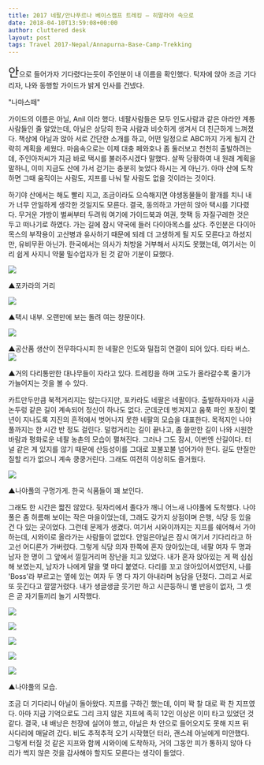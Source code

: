 ```yaml
---
title: 2017 네팔/안나푸르나 베이스캠프 트레킹 – 히말라야 속으로
date: 2018-04-10T13:59:08+00:00
author: cluttered desk
layout: post
tags: Travel 2017-Nepal/Annapurna-Base-Camp-Trekking
---
```


<span style="font-size:24px;">안</span>으로 들어가자 기다렸다는듯이 주인분이 내 이름을 확인했다.  탁자에 앉아 조금 기다리자, 나와 동행할 가이드가 밝게 인사를 건넸다. 

"나마스떼" 

가이드의 이름은 아닐, Anil 이라 했다. 네팔사람들은 모두 인도사람과 같은 아라얀 계통 사람들인 줄 알았는데, 아닐은 상당히 한국 사람과 비슷하게 생겨서 더 친근하게 느껴졌다. 책상에 아닐과 앉아 서로 간단한 소개를 하고, 어떤 일정으로 ABC까지 가게 될지 간략히 계획을 세웠다. 마음속으로는 이제 대충 페와호나 좀 둘러보고 천천히 출발하려는데, 주인아저씨가 지금 바로 택시를 불러주시겠다 말했다. 살짝 당황하여 내 원래 계획을 말하니, 이미 지금도 산에 가서 걷기는 충분히 늦었다 하시는 게 아닌가. 아마 산에 도착하면 그때 움직이는 사람도, 지프를 나눠 탈 사람도 없을 것이라는 것이다. 

하기야 산에서는 해도 빨리 지고, 조금이라도 으슥해지면 야생동물들이 활개를 치니 내가 너무 안일하게 생각한 것일지도 모른다. 결국, 동의하고 가만히 앉아 택시를 기다렸다. 무거운 가방이 벌써부터 두려워 여기에 가이드북과 여권, 핫팩 등 자질구레한 것은 두고 떠나기로 하였다. 가는 길에 잠시 약국에 들러 다이아목스를 샀다. 주인분은 다이아목스의 부작용이 고산병과 유사하기 때문에 되레 더 고생하게 될 지도 모른다고 하셨지만, 유비무환 아닌가. 한국에서는 의사가 처방을 거부해서 사지도 못했는데, 여기서는 이리 쉽게 사지니 약물 밀수업자가 된 것 같아 기분이 묘했다.

![](https://farm1.staticflickr.com/810/40750201654_78b95bae48_k.jpg)

▲포카라의 거리

![](https://farm1.staticflickr.com/811/40750201424_75a57ba5c0_k.jpg)

▲택시 내부. 오랜만에 보는 돌려 여는 창문이다.

![](https://farm1.staticflickr.com/881/40750201134_55729af0ad_k.jpg)

▲공산품 생산이 전무하다시피 한 네팔은 인도와 밀접히 연결이 되어 있다. 타타 버스.![](https://farm1.staticflickr.com/787/40750200844_81483f9086_k.jpg)

▲거의 다리통만한 대나무들이 자라고 있다. 트레킹을 하며 고도가 올라갈수록 줄기가 가늘어지는 것을 볼 수 있다. 

카트만두만큼 북적거리지는 않는다지만, 포카라도 네팔은 네팔이다. 출발하자마자 시골 논두렁 같은 길이 계속되어 정신이 하나도 없다. 군데군데 벗겨지고 움푹 파인 포장이 몇 년이 지나도록 지진의 흔적에서 벗어나지 못한 네팔의 모습을 대표한다. 목적지인 나야풀까지는 한 시간 반 정도 걸린다. 덜컹거리는 길이 끝나고, 좀 쓸만한 길이 나와 시원한 바람과 평화로운 네팔 농촌의 모습이 펼쳐진다. 그러나 그도 잠시, 이번엔 산길이다. 터널 같은 게 있지를 않기 때문에 산등성이를 그대로 꼬불꼬불 넘어가야 한다. 길도 만질만질할 리가 없으니 계속 쿵쿵거린다. 그래도 여전히 이상히도 즐거웠다. 

![](https://farm1.staticflickr.com/864/40750200254_5339514d0b_k.jpg)

▲나야풀의 구멍가게. 한국 식품들이 꽤 보인다.

그래도 한 시간은 짧진 않았다. 뒷자리에서 졸다가 깨니 어느새 나야풀에 도착했다. 나야풀은 좀 허름해 보이는 작은 마을이었는데, 그래도 갖가지 상점이며 은행, 식당 등 있을 건 다 있는 곳이었다. 그런데 문제가 생겼다. 여기서 시와이까지는 지프를 쉐어해서 가야 하는데, 시와이로 올라가는 사람들이 없었다. 안일은아닐은 잠시 여기서 기다리라고 하고선 어디론가 가버렸다. 그렇게 식당 의자 한쪽에 혼자 앉아있는데, 네팔 여자 두 명과 남자 한 명이 그 앞에서 낄낄거리며 장난을 치고 있었다. 내가 혼자 앉아있는 게 퍽 심심해 보였는지, 남자가 나에게 말을 몇 마디 붙였다. 다리를 꼬고 앉아있어서였던지, 나를 'Boss'라 부르고는 옆에 있는 여자 두 명 다 자기 아내라며 농담을 던졌다. 그리고 서로 또 웃긴다고 깔깔거렸다. 내가 생글생글 웃기만 하고 시큰둥하니 별 반응이 없자, 그 셋은 곧 자기들끼리 놀기 시작했다.

![](https://farm1.staticflickr.com/885/26592646577_ddf96940bb_k.jpg)

![](https://farm1.staticflickr.com/888/26592646397_04d1d16ede_k.jpg)

![](https://farm1.staticflickr.com/877/39655499770_81bdaeea75_k.jpg)

![](https://farm1.staticflickr.com/802/26592645987_024354be98_k.jpg)

![](https://farm1.staticflickr.com/818/39655499650_6243257b29_k.jpg)

▲나야풀의 모습.

조금 더 기다리니 아닐이 돌아왔다. 지프를 구하긴 했는데, 이미 꽉 찰 대로 꽉 찬 지프였다. 아마 지금 기억으로도 그리 크지 않은 지프에 족히 12인 이상은 이미 타고 있었던 것 같다. 결국, 내 배낭은 천장에 실어야 했고, 아닐은 차 안으로 들어오지도 못해 지프 뒤 사다리에 매달려 갔다. 비도 추적추적 오기 시작했던 터라, 괜스레 아닐에게 미안했다. 그렇게 터질 것 같은 지프와 함께 시와이에 도착하자, 거의 그동안 피가 통하지 않아 다리가 썩지 않은 것을 감사해야 할지도 모른다는 생각이 들었다.